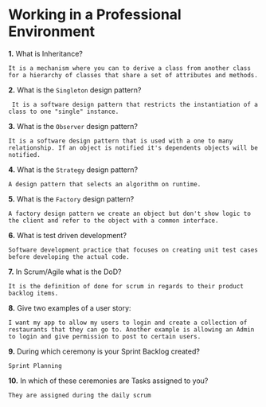 # Working in a Professional Environment

**1.** What is Inheritance?
<!-- enter you answer in the space below -->
```
It is a mechanism where you can to derive a class from another class for a hierarchy of classes that share a set of attributes and methods.
```
**2.** What is the `Singleton` design pattern?
<!-- enter you answer in the space below -->
```
 It is a software design pattern that restricts the instantiation of a class to one "single" instance.
```
**3.** What is the `Observer` design pattern?
<!-- enter you answer in the space below -->
```
It is a software design pattern that is used with a one to many relationship. If an object is notified it's dependents objects will be notified.
```
**4.** What is the `Strategy` design pattern?
<!-- enter you answer in the space below -->
```
A design pattern that selects an algorithm on runtime.
```
**5.** What is the `Factory` design pattern?
<!-- enter you answer in the space below -->
```
A factory design pattern we create an object but don't show logic to the client and refer to the object with a common interface.
```
**6.** What is test driven development?
<!-- enter you answer in the space below -->
```
Software development practice that focuses on creating unit test cases before developing the actual code.
```
**7.** In Scrum/Agile what is the DoD?
<!-- enter you answer in the space below -->
```
It is the definition of done for scrum in regards to their product backlog items.
```
**8.** Give two examples of a user story:
<!-- enter you answer in the space below -->
```
I want my app to allow my users to login and create a collection of restaurants that they can go to. Another example is allowing an Admin to login and give permission to post to certain users.
```
**9.** During which ceremony is your Sprint Backlog created?
<!-- enter you answer in the space below -->
```
Sprint Planning
```
**10.** In which of these ceremonies are Tasks assigned to you?
<!-- enter you answer in the space below -->
```
They are assigned during the daily scrum
```